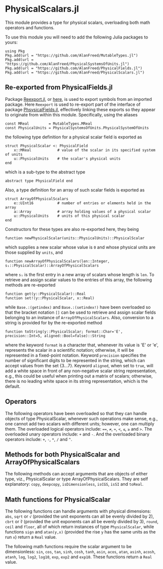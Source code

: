 # PhysicalScalars.jl

This module provides a type for physical scalars, overloading both math operators and functions.

To use this module you will need to add the following Julia packages to yours:

```
using Pkg
Pkg.add(url = "https://github.com/AlanFreed/MutableTypes.jl")
Pkg.add(url = "https://github.com/AlanFreed/PhysicalSystemsOfUnits.jl")
Pkg.add(url = "https://github.com/AlanFreed/PhysicalFields.jl")
Pkg.add(url = "https://github.com/AlanFreed/PhysicalScalars.jl")
```

## Re-exported from PhysicalFields.jl

Package [Reexport.jl](https://github.com/simonster/Reexport.jl), or [here](https://juliapackages.com/p/reexport), is used to export symbols from an imported package. Here `Reexport` is used to re-export part of the interface of package [PhsysicalFields.jl](https://github.com/AlanFreed/PhysicalFields.jl), effectively linking these exports so they appear to originate from within this module. Specifically, using the aliases

```
const MReal         = MutableTypes.MReal
const PhysicalUnits = PhysicalSystemsOfUnits.PhysicalSystemOfUnits
```

the following type definition for a physical scalar field is exported as

```
struct PhysicalScalar <: PhysicalField
    x::MReal            # value of the scalar in its specified system of units
    u::PhysicalUnits    # the scalar's physical units
end
```

which is a sub-type to the abstract type

```
abstract type PhysicalField end
```

Also, a type definition for an array of such scalar fields is exported as

```
struct ArrayOfPhysicalScalars
    e::UInt16           # number of entries or elements held in the array
    a::Array            # array holding values of a physical scalar
    u::PhysicalUnits    # units of this physical scalar
end
```

Constructors for these types are also re-exported here, they being

```
function newPhysicalScalar(units::PhysicalUnits)::PhysicalScalar
```

which supplies a new scalar whose value is `0` and whose physical units are those supplied by `units`, and

```
function newArrayOfPhysicalScalars(len::Integer, s₁::PhysicalScalar)::ArrayOfPhysicalScalars
```

where `s₁` is the first entry in a new array of scalars whose length is `len`. To retrieve and assign scalar values to the entries of this array, the following methods are re-exported

```
function get(y::PhysicalScalar)::Real
function set!(y::PhysicalScalar, x::Real)
```

while `Base.:(getindex)` and `Base.:(setindex!)` have been overloaded so that the bracket notation `[]` can be used to retrieve and assign scalar fields belonging to an instance of `ArrayOfPhysicalScalars`. Also, conversion to a string is provided for by the re-exported method

```
function toString(y::PhysicalScalar; format::Char='E', precision::Int=5, aligned::Bool=false)::String
```

where the keyword `format` is a character that, whenever its value is 'E' or 'e', represents the scalar in a scientific notation; otherwise, it will be represented in a fixed-point notation. Keyword `precision` specifies the number of significant digits to be represented in the string, which can accept values from the set \{3…7\}. Keyword `aligned`, when set to `true`, will add a white space in front of any non-negative scalar string representation, e.g., this could be useful when printing out a matrix of scalars; otherwise, there is no leading white space in its string representation, which is the default.

## Operators

The following operators have been overloaded so that they can handle objects of type PhysicalScalar, whenever such operations make sense, e.g., one cannot add two scalars with different units; however, one can multiply them. The overloaded logical operators include: `==`, `≠`, `≈`, `<`, `≤`, `≥` and `>`. The overloaded unary operators include: `+` and `-`. And the overloaded binary operators include: `+`, `-`, `*`, `/` and `^`.

## Methods for both PhysicalScalar and ArrayOfPhysicalScalars

The following methods can accept arguments that are objects of either type, viz., PhysicalScalar or type ArrayOfPhysicalScalars. They are self explanatory: `copy`, `deepcopy`, `isDimensionless`, `isCGS`, `isSI` and `toReal`.

## Math functions for PhysicalScalar

The following functions can handle arguments with physical dimensions: `abs`, `sqrt` or `√` (provided the unit exponents can all be evenly divided by 2), `cbrt` or `∛` (provided the unit exponents can all be evenly divided by 3), `round`, `ceil` and `floor`, all of which return instances of type `PhysicalScalar`, while functions `sign` and `atan(y,x)` (provided the rise `y` has the same units as the run `x`) return a `Real` value.

The following math functions require the scalar argument to be dimensionless: `sin`, `cos`, `tan`, `sinh`, `cosh`, `tanh`, `asin`, `acos`, `atan`, `asinh`, `acosh`, `atanh`, `log`, `log2`, `log10`, `exp`, `exp2` and `exp10`. These functions return a `Real` value.
